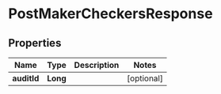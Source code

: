 
# PostMakerCheckersResponse

## Properties
Name | Type | Description | Notes
------------ | ------------- | ------------- | -------------
**auditId** | **Long** |  |  [optional]



